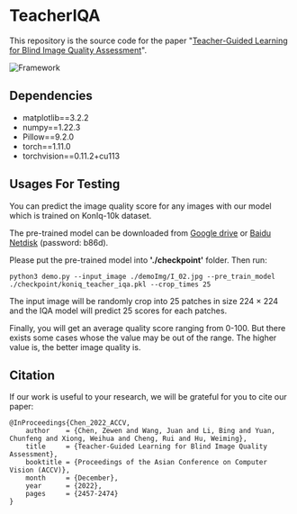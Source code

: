 # TeacherIQA

This repository is the source code for the paper "[Teacher-Guided Learning for Blind Image Quality Assessment](https://openaccess.thecvf.com/content/ACCV2022/html/Chen_Teacher-Guided_Learning_for_Blind_Image_Quality_Assessment_ACCV_2022_paper.html)".

![Framework](./pic/framework.jpg)

## Dependencies

- matplotlib==3.2.2
- numpy==1.22.3
- Pillow==9.2.0
- torch==1.11.0
- torchvision==0.11.2+cu113

## Usages For Testing


You can predict the image quality score for any images with our model which is trained on KonIq-10k dataset.

The pre-trained model can be downloaded from [Google drive](https://drive.google.com/file/d/1iNhJQpUWSAkwSfDbfXzu834gm7NoT3m0/view?usp=sharing) or [Baidu Netdisk](https://pan.baidu.com/s/1aE8_stfHexjzPECyk1YlwA) (password: b86d).

Please put the pre-trained model into **'./checkpoint'** folder. Then run:

```
python3 demo.py --input_image ./demoImg/I_02.jpg --pre_train_model ./checkpoint/koniq_teacher_iqa.pkl --crop_times 25
```

The input image will be randomly crop into 25 patches in size 224 × 224 and the IQA model will predict 25 scores for each patches.

Finally, you will get an average quality score ranging from 0-100. But there exists some cases whose the value may be out of the range. The higher value is, the better image quality is.


## Citation
If our work is useful to your research, we will be grateful for you to cite our paper:
```
@InProceedings{Chen_2022_ACCV,
    author    = {Chen, Zewen and Wang, Juan and Li, Bing and Yuan, Chunfeng and Xiong, Weihua and Cheng, Rui and Hu, Weiming},
    title     = {Teacher-Guided Learning for Blind Image Quality Assessment},
    booktitle = {Proceedings of the Asian Conference on Computer Vision (ACCV)},
    month     = {December},
    year      = {2022},
    pages     = {2457-2474}
}

